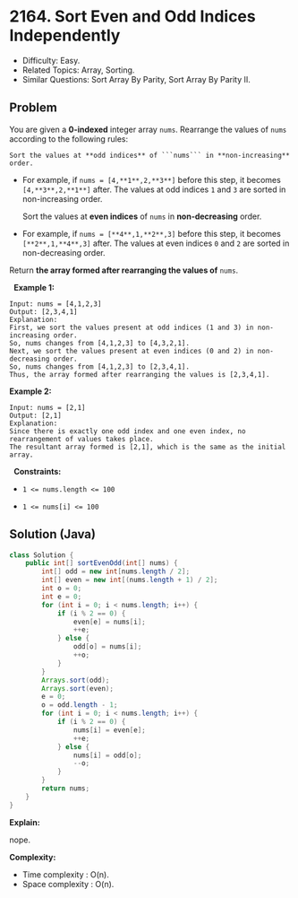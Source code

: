 # 2164. Sort Even and Odd Indices Independently

- Difficulty: Easy.
- Related Topics: Array, Sorting.
- Similar Questions: Sort Array By Parity, Sort Array By Parity II.

## Problem

You are given a **0-indexed** integer array ```nums```. Rearrange the values of ```nums``` according to the following rules:


	Sort the values at **odd indices** of ```nums``` in **non-increasing** order.

	
		
- For example, if ```nums = [4,**1**,2,**3**]``` before this step, it becomes ```[4,**3**,2,**1**]``` after. The values at odd indices ```1``` and ```3``` are sorted in non-increasing order.
	
	
	Sort the values at **even indices** of ```nums``` in **non-decreasing** order.
	
		
- For example, if ```nums = [**4**,1,**2**,3]``` before this step, it becomes ```[**2**,1,**4**,3]``` after. The values at even indices ```0``` and ```2``` are sorted in non-decreasing order.
	
	


Return **the array formed after rearranging the values of** ```nums```.

 
**Example 1:**

```
Input: nums = [4,1,2,3]
Output: [2,3,4,1]
Explanation: 
First, we sort the values present at odd indices (1 and 3) in non-increasing order.
So, nums changes from [4,1,2,3] to [4,3,2,1].
Next, we sort the values present at even indices (0 and 2) in non-decreasing order.
So, nums changes from [4,1,2,3] to [2,3,4,1].
Thus, the array formed after rearranging the values is [2,3,4,1].
```

**Example 2:**

```
Input: nums = [2,1]
Output: [2,1]
Explanation: 
Since there is exactly one odd index and one even index, no rearrangement of values takes place.
The resultant array formed is [2,1], which is the same as the initial array. 
```

 
**Constraints:**


	
- ```1 <= nums.length <= 100```
	
- ```1 <= nums[i] <= 100```



## Solution (Java)

```java
class Solution {
    public int[] sortEvenOdd(int[] nums) {
        int[] odd = new int[nums.length / 2];
        int[] even = new int[(nums.length + 1) / 2];
        int o = 0;
        int e = 0;
        for (int i = 0; i < nums.length; i++) {
            if (i % 2 == 0) {
                even[e] = nums[i];
                ++e;
            } else {
                odd[o] = nums[i];
                ++o;
            }
        }
        Arrays.sort(odd);
        Arrays.sort(even);
        e = 0;
        o = odd.length - 1;
        for (int i = 0; i < nums.length; i++) {
            if (i % 2 == 0) {
                nums[i] = even[e];
                ++e;
            } else {
                nums[i] = odd[o];
                --o;
            }
        }
        return nums;
    }
}
```

**Explain:**

nope.

**Complexity:**

* Time complexity : O(n).
* Space complexity : O(n).
